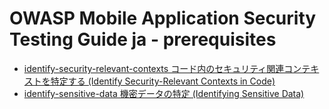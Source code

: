 # OWASP Mobile Application Security Testing Guide ja - prerequisites

- [identify-security-relevant-contexts コード内のセキュリティ関連コンテキストを特定する (Identify Security-Relevant Contexts in Code)](prerequisites/identify-security-relevant-contexts.md)
- [identify-sensitive-data 機密データの特定 (Identifying Sensitive Data)](prerequisites/identify-sensitive-data.md)
